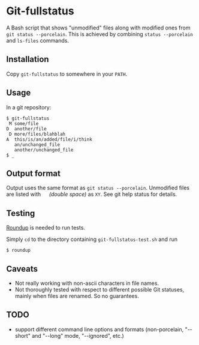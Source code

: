 # Git-fullstatus 

A Bash script that shows "unmodified" files along with modified ones from `git status --porcelain`.
This is achieved by combining `status --porcelain` and `ls-files` commands.

## Installation

Copy `git-fullstatus` to somewhere in your `PATH`.

## Usage

In a git repository:

    $ git-fullstatus
     M some/file
    D  another/file
     D more/files/blahblah
    A  this/is/an/added/file/i/think
       an/unchanged_file
       another/unchanged_file
    $ _

## Output format

Output uses the same format as `git status --porcelain`. Unmodified files are listed with `  ` *(double space)* as `XY`. See git help status for details.

## Testing

[Roundup][1] is needed to run tests.

Simply `cd` to the directory containing `git-fullstatus-test.sh` and run

    $ roundup

## Caveats

 * Not really working with non-ascii characters in file names.
 * Not thoroughly tested with respect to different possible Git statuses, mainly when files are renamed. So no guarantees.


## TODO

 * support different command line options and formats (non-porcelain, "--short" and "--long" mode, "--ignored", etc.)
 
 
[1]: 	https://github.com/bmizerany/roundup/blob/master/INSTALLING#files
